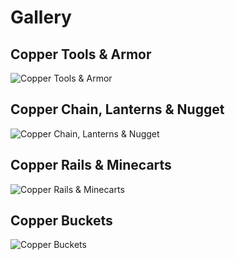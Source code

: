 # Gallery

## Copper Tools & Armor

![Copper Tools & Armor](https://github.com/NemoOnGH/NemoNotFound/blob/master/resources/minecraft_projects/galleries/nemos_copper/Copper%20Tools%20%26%20Armor.png?raw=true)

## Copper Chain, Lanterns & Nugget

![Copper Chain, Lanterns & Nugget](https://github.com/NemoOnGH/NemoNotFound/blob/master/resources/minecraft_projects/galleries/nemos_copper/Copper%20Chain%2C%20Lanterns%20%26%20Nugget.png?raw=true)

## Copper Rails & Minecarts

![Copper Rails & Minecarts](https://github.com/NemoOnGH/NemoNotFound/blob/master/resources/minecraft_projects/galleries/nemos_copper/Copper%20Rails%20%26%20Minecarts.png?raw=true)

## Copper Buckets

![Copper Buckets](https://github.com/NemoOnGH/NemoNotFound/blob/master/resources/minecraft_projects/galleries/nemos_copper/Copper%20Buckets.png?raw=true)
